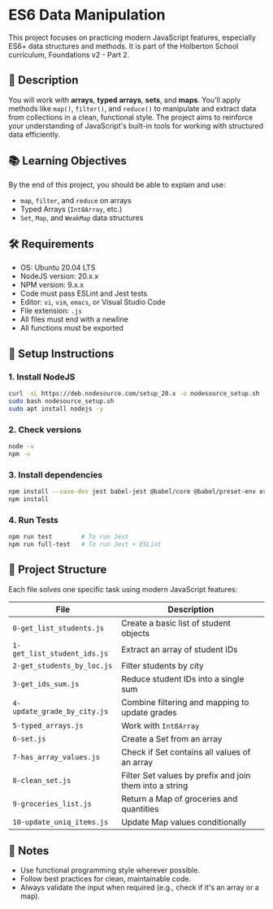 # ES6 Data Manipulation

This project focuses on practicing modern JavaScript features, especially ES6+ data structures and methods. It is part of the Holberton School curriculum, Foundations v2 - Part 2.

## 🚀 Description

You will work with **arrays**, **typed arrays**, **sets**, and **maps**. You'll apply methods like `map()`, `filter()`, and `reduce()` to manipulate and extract data from collections in a clean, functional style. The project aims to reinforce your understanding of JavaScript's built-in tools for working with structured data efficiently.

## 📚 Learning Objectives

By the end of this project, you should be able to explain and use:
- `map`, `filter`, and `reduce` on arrays
- Typed Arrays (`Int8Array`, etc.)
- `Set`, `Map`, and `WeakMap` data structures

## 🛠️ Requirements

- OS: Ubuntu 20.04 LTS
- NodeJS version: 20.x.x  
- NPM version: 9.x.x
- Code must pass ESLint and Jest tests
- Editor: `vi`, `vim`, `emacs`, or Visual Studio Code
- File extension: `.js`
- All files must end with a newline
- All functions must be exported

## 🧪 Setup Instructions

### 1. Install NodeJS
```bash
curl -sL https://deb.nodesource.com/setup_20.x -o nodesource_setup.sh
sudo bash nodesource_setup.sh
sudo apt install nodejs -y
```

### 2. Check versions
```bash
node -v
npm -v
```

### 3. Install dependencies
```bash
npm install --save-dev jest babel-jest @babel/core @babel/preset-env eslint
npm install
```

### 4. Run Tests
```bash
npm run test        # To run Jest
npm run full-test   # To run Jest + ESLint
```

## 📂 Project Structure

Each file solves one specific task using modern JavaScript features:

| File | Description |
|------|-------------|
| `0-get_list_students.js` | Create a basic list of student objects |
| `1-get_list_student_ids.js` | Extract an array of student IDs |
| `2-get_students_by_loc.js` | Filter students by city |
| `3-get_ids_sum.js` | Reduce student IDs into a single sum |
| `4-update_grade_by_city.js` | Combine filtering and mapping to update grades |
| `5-typed_arrays.js` | Work with `Int8Array` |
| `6-set.js` | Create a Set from an array |
| `7-has_array_values.js` | Check if Set contains all values of an array |
| `8-clean_set.js` | Filter Set values by prefix and join them into a string |
| `9-groceries_list.js` | Return a Map of groceries and quantities |
| `10-update_uniq_items.js` | Update Map values conditionally |

## 📌 Notes

- Use functional programming style wherever possible.
- Follow best practices for clean, maintainable code.
- Always validate the input when required (e.g., check if it's an array or a map).